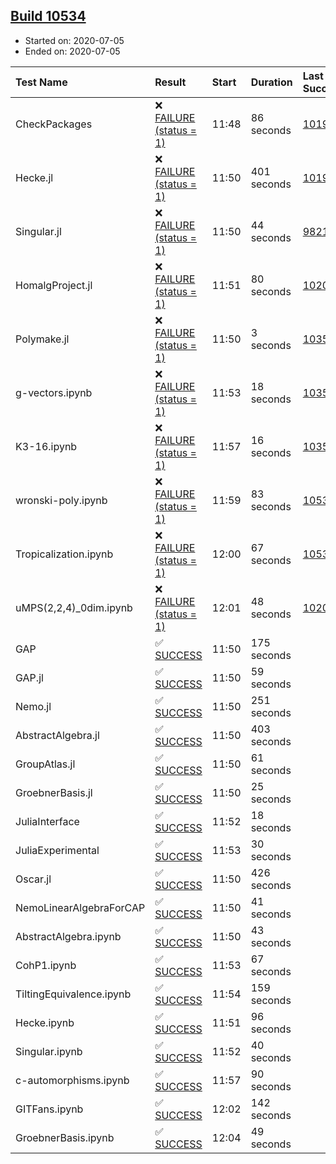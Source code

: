 ## [Build 10534](https://oscarci.mathematik.uni-kl.de/job/oscar/10534/)

* Started on: 2020-07-05
* Ended on: 2020-07-05

| Test Name    | Result | Start | Duration | Last Success | First Failure |
|:-------------|:-------|:------|:---------|:-------------|:--------------|
| CheckPackages | ❌ [FAILURE (status = 1)](https://oscarci.mathematik.uni-kl.de/job/oscar/10534/artifact/logs/build-10534/CheckPackages.log) | 11:48 | 86 seconds | [10197](https://oscarci.mathematik.uni-kl.de/job/oscar/10197/) | [10198](https://oscarci.mathematik.uni-kl.de/job/oscar/10198/) |
| Hecke.jl | ❌ [FAILURE (status = 1)](https://oscarci.mathematik.uni-kl.de/job/oscar/10534/artifact/logs/build-10534/Hecke.jl.log) | 11:50 | 401 seconds | [10197](https://oscarci.mathematik.uni-kl.de/job/oscar/10197/) | [10198](https://oscarci.mathematik.uni-kl.de/job/oscar/10198/) |
| Singular.jl | ❌ [FAILURE (status = 1)](https://oscarci.mathematik.uni-kl.de/job/oscar/10534/artifact/logs/build-10534/Singular.jl.log) | 11:50 | 44 seconds | [9821](https://oscarci.mathematik.uni-kl.de/job/oscar/9821/) | [9822](https://oscarci.mathematik.uni-kl.de/job/oscar/9822/) |
| HomalgProject.jl | ❌ [FAILURE (status = 1)](https://oscarci.mathematik.uni-kl.de/job/oscar/10534/artifact/logs/build-10534/HomalgProject.jl.log) | 11:51 | 80 seconds | [10209](https://oscarci.mathematik.uni-kl.de/job/oscar/10209/) | [10210](https://oscarci.mathematik.uni-kl.de/job/oscar/10210/) |
| Polymake.jl | ❌ [FAILURE (status = 1)](https://oscarci.mathematik.uni-kl.de/job/oscar/10534/artifact/logs/build-10534/Polymake.jl.log) | 11:50 | 3 seconds | [10356](https://oscarci.mathematik.uni-kl.de/job/oscar/10356/) | [10357](https://oscarci.mathematik.uni-kl.de/job/oscar/10357/) |
| g-vectors.ipynb | ❌ [FAILURE (status = 1)](https://oscarci.mathematik.uni-kl.de/job/oscar/10534/artifact/logs/build-10534/g-vectors.ipynb.log) | 11:53 | 18 seconds | [10356](https://oscarci.mathematik.uni-kl.de/job/oscar/10356/) | [10357](https://oscarci.mathematik.uni-kl.de/job/oscar/10357/) |
| K3-16.ipynb | ❌ [FAILURE (status = 1)](https://oscarci.mathematik.uni-kl.de/job/oscar/10534/artifact/logs/build-10534/K3-16.ipynb.log) | 11:57 | 16 seconds | [10356](https://oscarci.mathematik.uni-kl.de/job/oscar/10356/) | [10357](https://oscarci.mathematik.uni-kl.de/job/oscar/10357/) |
| wronski-poly.ipynb | ❌ [FAILURE (status = 1)](https://oscarci.mathematik.uni-kl.de/job/oscar/10534/artifact/logs/build-10534/wronski-poly.ipynb.log) | 11:59 | 83 seconds | [10533](https://oscarci.mathematik.uni-kl.de/job/oscar/10533/) | [10534](https://oscarci.mathematik.uni-kl.de/job/oscar/10534/) |
| Tropicalization.ipynb | ❌ [FAILURE (status = 1)](https://oscarci.mathematik.uni-kl.de/job/oscar/10534/artifact/logs/build-10534/Tropicalization.ipynb.log) | 12:00 | 67 seconds | [10530](https://oscarci.mathematik.uni-kl.de/job/oscar/10530/) | [10531](https://oscarci.mathematik.uni-kl.de/job/oscar/10531/) |
| uMPS(2,2,4)_0dim.ipynb | ❌ [FAILURE (status = 1)](https://oscarci.mathematik.uni-kl.de/job/oscar/10534/artifact/logs/build-10534/uMPS-2-2-4-_0dim.ipynb.log) | 12:01 | 48 seconds | [10209](https://oscarci.mathematik.uni-kl.de/job/oscar/10209/) | [10210](https://oscarci.mathematik.uni-kl.de/job/oscar/10210/) |
| GAP | ✅ [SUCCESS](https://oscarci.mathematik.uni-kl.de/job/oscar/10534/artifact/logs/build-10534/GAP.log) | 11:50 | 175 seconds |  |  |
| GAP.jl | ✅ [SUCCESS](https://oscarci.mathematik.uni-kl.de/job/oscar/10534/artifact/logs/build-10534/GAP.jl.log) | 11:50 | 59 seconds |  |  |
| Nemo.jl | ✅ [SUCCESS](https://oscarci.mathematik.uni-kl.de/job/oscar/10534/artifact/logs/build-10534/Nemo.jl.log) | 11:50 | 251 seconds |  |  |
| AbstractAlgebra.jl | ✅ [SUCCESS](https://oscarci.mathematik.uni-kl.de/job/oscar/10534/artifact/logs/build-10534/AbstractAlgebra.jl.log) | 11:50 | 403 seconds |  |  |
| GroupAtlas.jl | ✅ [SUCCESS](https://oscarci.mathematik.uni-kl.de/job/oscar/10534/artifact/logs/build-10534/GroupAtlas.jl.log) | 11:50 | 61 seconds |  |  |
| GroebnerBasis.jl | ✅ [SUCCESS](https://oscarci.mathematik.uni-kl.de/job/oscar/10534/artifact/logs/build-10534/GroebnerBasis.jl.log) | 11:50 | 25 seconds |  |  |
| JuliaInterface | ✅ [SUCCESS](https://oscarci.mathematik.uni-kl.de/job/oscar/10534/artifact/logs/build-10534/JuliaInterface.log) | 11:52 | 18 seconds |  |  |
| JuliaExperimental | ✅ [SUCCESS](https://oscarci.mathematik.uni-kl.de/job/oscar/10534/artifact/logs/build-10534/JuliaExperimental.log) | 11:53 | 30 seconds |  |  |
| Oscar.jl | ✅ [SUCCESS](https://oscarci.mathematik.uni-kl.de/job/oscar/10534/artifact/logs/build-10534/Oscar.jl.log) | 11:50 | 426 seconds |  |  |
| NemoLinearAlgebraForCAP | ✅ [SUCCESS](https://oscarci.mathematik.uni-kl.de/job/oscar/10534/artifact/logs/build-10534/NemoLinearAlgebraForCAP.log) | 11:50 | 41 seconds |  |  |
| AbstractAlgebra.ipynb | ✅ [SUCCESS](https://oscarci.mathematik.uni-kl.de/job/oscar/10534/artifact/logs/build-10534/AbstractAlgebra.ipynb.log) | 11:50 | 43 seconds |  |  |
| CohP1.ipynb | ✅ [SUCCESS](https://oscarci.mathematik.uni-kl.de/job/oscar/10534/artifact/logs/build-10534/CohP1.ipynb.log) | 11:53 | 67 seconds |  |  |
| TiltingEquivalence.ipynb | ✅ [SUCCESS](https://oscarci.mathematik.uni-kl.de/job/oscar/10534/artifact/logs/build-10534/TiltingEquivalence.ipynb.log) | 11:54 | 159 seconds |  |  |
| Hecke.ipynb | ✅ [SUCCESS](https://oscarci.mathematik.uni-kl.de/job/oscar/10534/artifact/logs/build-10534/Hecke.ipynb.log) | 11:51 | 96 seconds |  |  |
| Singular.ipynb | ✅ [SUCCESS](https://oscarci.mathematik.uni-kl.de/job/oscar/10534/artifact/logs/build-10534/Singular.ipynb.log) | 11:52 | 40 seconds |  |  |
| c-automorphisms.ipynb | ✅ [SUCCESS](https://oscarci.mathematik.uni-kl.de/job/oscar/10534/artifact/logs/build-10534/c-automorphisms.ipynb.log) | 11:57 | 90 seconds |  |  |
| GITFans.ipynb | ✅ [SUCCESS](https://oscarci.mathematik.uni-kl.de/job/oscar/10534/artifact/logs/build-10534/GITFans.ipynb.log) | 12:02 | 142 seconds |  |  |
| GroebnerBasis.ipynb | ✅ [SUCCESS](https://oscarci.mathematik.uni-kl.de/job/oscar/10534/artifact/logs/build-10534/GroebnerBasis.ipynb.log) | 12:04 | 49 seconds |  |  |
